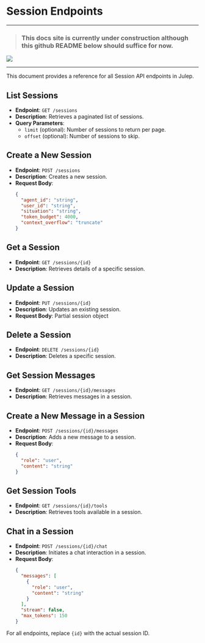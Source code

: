 # Session Endpoints

*****
> ### This docs site is currently under construction although this github README below should suffice for now.

![](https://i.giphy.com/vR1dPIYzQmkRzLZk2w.webp)
*****


This document provides a reference for all Session API endpoints in Julep.

## List Sessions

- **Endpoint**: `GET /sessions`
- **Description**: Retrieves a paginated list of sessions.
- **Query Parameters**:
  - `limit` (optional): Number of sessions to return per page.
  - `offset` (optional): Number of sessions to skip.

## Create a New Session

- **Endpoint**: `POST /sessions`
- **Description**: Creates a new session.
- **Request Body**:
  ```json
  {
    "agent_id": "string",
    "user_id": "string",
    "situation": "string",
    "token_budget": 4000,
    "context_overflow": "truncate"
  }
  ```

## Get a Session

- **Endpoint**: `GET /sessions/{id}`
- **Description**: Retrieves details of a specific session.

## Update a Session

- **Endpoint**: `PUT /sessions/{id}`
- **Description**: Updates an existing session.
- **Request Body**: Partial session object

## Delete a Session

- **Endpoint**: `DELETE /sessions/{id}`
- **Description**: Deletes a specific session.

## Get Session Messages

- **Endpoint**: `GET /sessions/{id}/messages`
- **Description**: Retrieves messages in a session.

## Create a New Message in a Session

- **Endpoint**: `POST /sessions/{id}/messages`
- **Description**: Adds a new message to a session.
- **Request Body**:
  ```json
  {
    "role": "user",
    "content": "string"
  }
  ```

## Get Session Tools

- **Endpoint**: `GET /sessions/{id}/tools`
- **Description**: Retrieves tools available in a session.

## Chat in a Session

- **Endpoint**: `POST /sessions/{id}/chat`
- **Description**: Initiates a chat interaction in a session.
- **Request Body**:
  ```json
  {
    "messages": [
      {
        "role": "user",
        "content": "string"
      }
    ],
    "stream": false,
    "max_tokens": 150
  }
  ```

For all endpoints, replace `{id}` with the actual session ID.